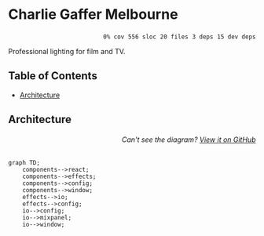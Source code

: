# Charlie Gaffer Melbourne


<p align="right">
    <code>0% cov</code>&nbsp;
    <code>556 sloc</code>&nbsp;
    <code>20 files</code>&nbsp;
    <code>3 deps</code>&nbsp;
    <code>15 dev deps</code>
</p>

Professional lighting for film and TV.

<!-- START doctoc generated TOC please keep comment here to allow auto update -->
<!-- DON'T EDIT THIS SECTION, INSTEAD RE-RUN doctoc TO UPDATE -->
## Table of Contents

- [Architecture](#architecture)

<!-- END doctoc generated TOC please keep comment here to allow auto update -->

## Architecture

###### <p align="right"><em>Can't see the diagram?</em> <a id="link-1" href="https://github.com/mattriley/charlie-gaffer#user-content-link-1">View it on GitHub</a></p>
```mermaid
graph TD;
    components-->react;
    components-->effects;
    components-->config;
    components-->window;
    effects-->io;
    effects-->config;
    io-->config;
    io-->mixpanel;
    io-->window;
```
